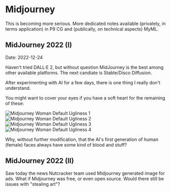 # Midjourney

This is becoming more serious. More dedicated notes available (privately, in terms application) in P9 CG and (publically, on technical aspects) MyML.

## MidJourney 2022 (I)

Date: 2022-12-24

Haven't tried DALL·E 2, but without question MidJourney is the best among other available platforms. The next candiate is Stable/Disco Diffusion.

After experimenting with AI for a few days, there is one thing I really don't understand.

You might want to cover your eyes if you have a soft heart for the remaining of these:

<img alt="Midjourney Woman Default Ugliness 1" max-height="256" src="https://images.totalimagine.com/Midjourney/20221224_default_ugliness_1.jpg"/>
<img alt="Midjourney Woman Default Ugliness 2" max-height="256" src="https://images.totalimagine.com/Midjourney/20221224_default_ugliness_2.jpg"/>

<img alt="Midjourney Woman Default Ugliness 3" max-height="256" src="https://images.totalimagine.com/Midjourney/20221224_default_ugliness_3.jpg"/>
<img alt="Midjourney Woman Default Ugliness 4" max-height="256" src="https://images.totalimagine.com/Midjourney/20221224_default_ugliness_4.jpg"/>

Why, without further modification, that the AI's first generation of human (female) faces always have some kind of blood and stuff?

## MidJourney 2022 (II)

Saw today the news Nutcracker team used Midjourney generated image for ads. What if Midjourney was free, or even open source. Would there still be issues with "stealing art"?